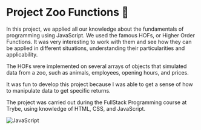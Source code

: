 # Project Zoo Functions 🦁

<p>In this project, we applied all our knowledge about the fundamentals of programming using JavaScript. We used the famous HOFs, or Higher Order Functions. It was very interesting to work with them and see how they can be applied in different situations, understanding their particularities and applicability.

The HOFs were implemented on several arrays of objects that simulated data from a zoo, such as animals, employees, opening hours, and prices.

It was fun to develop this project because I was able to get a sense of how to manipulate data to get specific returns.</p>

<p>The project was carried out during the FullStack Programming course at Trybe, using knowledge of HTML, CSS, and JavaScript.</p>

<img alt="JavaScript" src="https://img.shields.io/badge/JavaScript-F7DF1E?style=for-the-badge&logo=javascript&logoColor=black">
